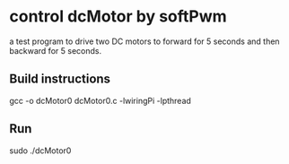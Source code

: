 # control dcMotor by softPwm
a test program to drive two DC motors to forward for 5 seconds and then backward for 5 seconds.  

## Build instructions
gcc -o dcMotor0 dcMotor0.c -lwiringPi -lpthread   

## Run
sudo ./dcMotor0

